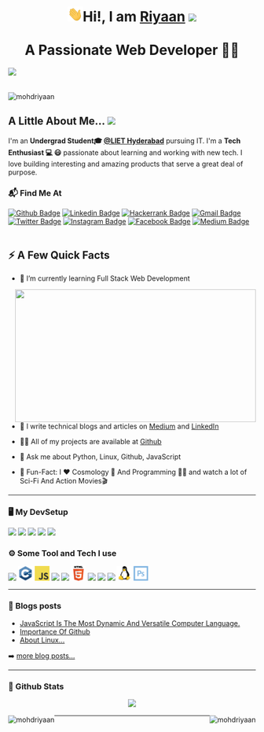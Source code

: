 <h1 align="center"> <img src="https://raw.githubusercontent.com/ABSphreak/ABSphreak/master/gifs/Hi.gif" height="30px">Hi!, I am <a href="https://github.com/mohdriyaan">Riyaan</a> <img height="30px" src="https://emojis.slackmojis.com/emojis/images/1531849430/4246/blob-sunglasses.gif?1531849430">
</br></br> A Passionate Web Developer 👨‍💻
</h1>

![](https://github.com/halfrost/halfrost/blob/master/icons/header_1.png)

<p align="left"> </br><img src="https://komarev.com/ghpvc/?username=mohdriyaan&label=Profile%20views&color=0e75b6&style=flat" alt="mohdriyaan" /> </p>

## A Little About Me...  <img src="https://media.giphy.com/media/VgCDAzcKvsR6OM0uWg/giphy.gif" width="50"> 
I'm an **Undergrad Student🎓 [@LIET Hyderabad](https://www.lords.ac.in)** pursuing IT. I'm a **Tech Enthusiast 💻 😃** passionate about learning and working with new tech. I love building interesting and amazing products that serve a great deal of purpose. 

### 📬 Find Me At 
[![Github Badge](http://img.shields.io/badge/-Github-black?style=flat-square&logo=github&link=https://github.com/mohdriyaan/)](https://github.com/mohdriyaan/) 
[![Linkedin Badge](https://img.shields.io/badge/-LinkedIn-blue?style=flat-square&logo=Linkedin&logoColor=white&link=https://www.linkedin.com/in/mohammed-riyaan-459235180/)](https://www.linkedin.com/in/mohammed-riyaan-459235180/)
[![Hackerrank Badge](https://img.shields.io/badge/-Hackerrank-2EC866?style=flat-square&logo=HackerRank&logoColor=white&link=https://www.hackerrank.com/mohammedrayaan1)](https://www.hackerrank.com/mohammedrayaan1)
[![Gmail Badge](https://img.shields.io/badge/-Gmail-d14836?style=flat-square&logo=Gmail&logoColor=white&link=mailto:mohammedrayaan1@gmail.com)](mailto:mohammedrayaan1@gmail.com)
[![Twitter Badge](https://img.shields.io/badge/Twitter-1DA1F2?style=flat-square&logo=twitter&logoColor=white&link=https://twitter.com/mr_riyaan135)](https://twitter.com/mr_riyaan135)
[![Instagram Badge](https://img.shields.io/badge/Instagram-E4405F?style=flat-square&logo=instagram&logoColor=white&link=https://www.instagram.com/itz_me_rayaan._/)](https://www.instagram.com/itz_me_rayaan._/)
[![Facebook Badge](https://img.shields.io/badge/Facebook-1877F2?style=flat-square&logo=facebook&logoColor=white&link=https://www.facebook.com/itzrayaan123/)](https://www.facebook.com/itzrayaan123/)
[![Medium Badge](https://img.shields.io/badge/Medium-12100E?style=flat-square&logo=medium&logoColor=white&link=https://medium.com/@mohammedriyaan1)](https://medium.com/@mohammedriyaan1)<br></br>



## ⚡️ A Few Quick Facts

- 🌱 I’m currently learning Full Stack Web Development
<img width="490" height="270" src="https://media.giphy.com/media/9B8wYztAoe1zO/source.gif" align=right>

- 📝 I write technical blogs and articles on <a href="https://medium.com/@mohammedriyaan1">Medium</a> and <a href="https://www.linkedin.com/in/mohammed-riyaan-459235180/">LinkedIn</a>

- 👨‍💻 All of my projects are available at <a href="https://github.com/mohdriyaan/web_dev/tree/main/projects">Github</a>

- 💬 Ask me about Python, Linux, Github, JavaScript

- 🎉 Fun-Fact: I ❤️ Cosmology 🌠 And Programming 👨‍💻 and watch a lot of Sci-Fi And Action Movies🎬
<hr></hr>
  
### 🖥️ My DevSetup
<img src="https://img.shields.io/badge/Windows-555555.svg?&style=flat-square&logo=windows&logoColor=0078D6"> <img src="https://img.shields.io/badge/Chrome-555555.svg?&style=flat-square&logo=google-chrome&logoColor=FABC0C"> <img src="https://img.shields.io/badge/VS Code-555555?style=flat-square&logo=visual-studio-code&logoColor=007ACC"> <img src="https://img.shields.io/badge/Terminal-555555.svg?&style=flat-square&logo=powershell&logoColor=white"> <img src="https://img.shields.io/badge/Spotify-555555.svg?&style=flat-square&logo=spotify&logoColor=1ED760"> 

### ⚙️ Some Tool and Tech I use
<code><img height="30" src="https://avatars0.githubusercontent.com/u/1525981?s=200&v=4"></code>
<code><img height="30" src="https://raw.githubusercontent.com/github/explore/80688e429a7d4ef2fca1e82350fe8e3517d3494d/topics/cpp/cpp.png"></code>
<code><img height="30" src="https://raw.githubusercontent.com/github/explore/80688e429a7d4ef2fca1e82350fe8e3517d3494d/topics/javascript/javascript.png"></code>
<code><img height="30" src="https://avatars3.githubusercontent.com/u/9950313?s=200&v=4"></code>
  <code><img height="30" src="https://avatars1.githubusercontent.com/u/45120?s=200&v=4"></code>
<code><img height="30" src="https://raw.githubusercontent.com/github/explore/80688e429a7d4ef2fca1e82350fe8e3517d3494d/topics/html/html.png"></code>
<code><img height="30" src="https://avatars1.githubusercontent.com/u/1517864?s=200&v=4"></code>
<code><img height="30" src="https://avatars1.githubusercontent.com/u/2918581?s=200&v=4"></code>
<code><img height="30" src="https://avatars3.githubusercontent.com/u/18133?s=200&v=4"></code>
<code><img height="30" src="https://raw.githubusercontent.com/devicons/devicon/master/icons/linux/linux-original.svg?s=200&v=4"></code>
<code><img height="30" src="https://raw.githubusercontent.com/devicons/devicon/master/icons/photoshop/photoshop-line.svg?s=200&v=4"></code>
<hr></hr>  

### 📕 Blogs posts
<!-- BLOG-POST-LIST:START -->
- [JavaScript Is The Most Dynamic And Versatile Computer Language.](https://medium.com/@mohammedriyaan1/javascript-is-the-most-dynamic-and-versatile-computer-language-1cc432833be8?source=rss-590479a23273------2)
- [Importance Of Github](https://medium.com/@mohammedriyaan1/importance-of-github-f13b712e2913?source=rss-590479a23273------2)
- [About Linux…](https://medium.com/@mohammedriyaan1/about-linux-5ddd83fe7b5f?source=rss-590479a23273------2)
<!-- BLOG-POST-LIST:END -->

➡️ [more blog posts...](https://medium.com/@mohammedriyaan1)
<hr></hr>


### 🚀 Github Stats
<p align="center">
<img src="https://github-readme-streak-stats.herokuapp.com/?user=mohdriyaan&hide_border=true&theme=nightowl" />
</p>
<p><img align="left" src="https://github-readme-stats.vercel.app/api/top-langs?username=mohdriyaan&show_icons=true&locale=en&layout=compact&theme=nightowl" alt="mohdriyaan" /></p>
<p><img align="right" src="https://github-readme-stats.vercel.app/api?username=mohdriyaan&show_icons=true&locale=en&theme=nightowl" alt="mohdriyaan" /></p>
<hr></hr>




